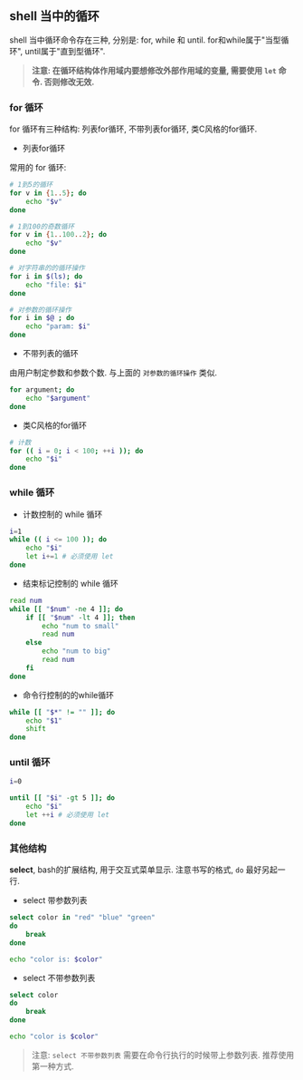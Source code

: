 ## shell 当中的循环

shell 当中循环命令存在三种, 分别是: for, while 和 until. for和while属于"当型循环", until属于"直到型循环".

> **注意: 在循环结构体作用域内要想修改外部作用域的变量, 需要使用 `let` 命令. 否则修改无效.**

### for 循环

for 循环有三种结构: 列表for循环, 不带列表for循环, 类C风格的for循环.

- 列表for循环

常用的 for 循环:

```bash
# 1到5的循环
for v in {1..5}; do
    echo "$v"
done

# 1到100的奇数循环
for v in {1..100..2}; do
    echo "$v"
done

# 对字符串的的循环操作
for i in $(ls); do
    echo "file: $i"
done

# 对参数的循环操作
for i in $@ ; do
    echo "param: $i"
done
```

- 不带列表的循环

由用户制定参数和参数个数. 与上面的 `对参数的循环操作` 类似.

```bash
for argument; do
    echo "$argument"
done
```

- 类C风格的for循环

```bash
# 计数
for (( i = 0; i < 100; ++i )); do
    echo "$i"
done
```

### while 循环

- 计数控制的 while 循环

```bash
i=1
while (( i <= 100 )); do
    echo "$i"
    let i+=1 # 必须使用 let
done
```

- 结束标记控制的 while 循环

```bash
read num
while [[ "$num" -ne 4 ]]; do
    if [[ "$num" -lt 4 ]]; then
        echo "num to small"
        read num
    else
        echo "num to big"
        read num
    fi
done
```

- 命令行控制的的while循环

```bash
while [[ "$*" != "" ]]; do
    echo "$1"
    shift
done
```

### until 循环

```bash
i=0

until [[ "$i" -gt 5 ]]; do
    echo "$i"
    let ++i # 必须使用 let
done
```


### 其他结构

**select**, bash的扩展结构, 用于交互式菜单显示. 注意书写的格式, `do` 最好另起一行.

- select 带参数列表

```bash
select color in "red" "blue" "green"
do
    break
done

echo "color is: $color"
```

- select 不带参数列表

```bash
select color
do
    break
done

echo "color is $color"
```

> 注意: `select 不带参数列表` 需要在命令行执行的时候带上参数列表. 推荐使用第一种方式.